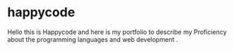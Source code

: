 # happycode

Hello this is Happycode and here is my  portfolio to describe my Proficiency about the programming languages and web development .